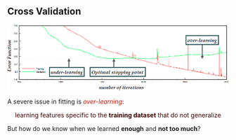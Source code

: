 ## Cross Validation

<img src="assets/cross-validation.png" alt="Under/over learning" style="margin: 0">

A severe issue in fitting is <span style="font-style: italic; color:
#d11100">over-learning</span>:

<p style="color: #3c0000; text-align: center">
  learning features specific to the <strong>training dataset</strong> that do not generalize
</p>

But how do we know when we learned **enough** and **not too much**?
